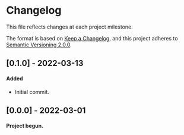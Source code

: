 # Changelog
This file reflects changes at each project milestone.

The format is based on [Keep a Changelog](https://keepachangelog.com/en/1.0.0/),
and this project adheres to [Semantic Versioning 2.0.0](https://semver.org/).


## [0.1.0] - 2022-03-13
#### Added
- Initial commit.

## [0.0.0] - 2022-03-01
#### Project begun.
